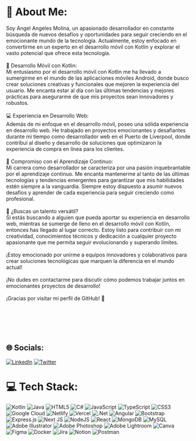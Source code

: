 # 💫 About Me:
Soy Angel Angeles Molina, un apasionado desarrollador en constante búsqueda de nuevos desafíos y oportunidades para seguir creciendo en el emocionante mundo de la tecnología. Actualmente, estoy enfocado en convertirme en un experto en el desarrollo móvil con Kotlin y explorar el vasto potencial que ofrece esta tecnología.<br><br>📱 Desarrollo Móvil con Kotlin:<br>Mi entusiasmo por el desarrollo móvil con Kotlin me ha llevado a sumergirme en el mundo de las aplicaciones móviles Android, donde busco crear soluciones creativas y funcionales que mejoren la experiencia del usuario. Me encanta estar al día con las últimas tendencias y mejores prácticas para asegurarme de que mis proyectos sean innovadores y robustos.<br><br>💻 Experiencia en Desarrollo Web:<br>Además de mi enfoque en el desarrollo móvil, poseo una sólida experiencia en desarrollo web. He trabajado en proyectos emocionantes y desafiantes durante mi tiempo como desarrollador web en el Puerto de Liverpool, donde contribuí al diseño y desarrollo de soluciones que optimizaron la experiencia de compra en línea para los clientes.<br><br>🚀 Compromiso con el Aprendizaje Continuo:<br>Mi carrera como desarrollador se caracteriza por una pasión inquebrantable por el aprendizaje continuo. Me encanta mantenerme al tanto de las últimas tecnologías y tendencias emergentes para garantizar que mis habilidades estén siempre a la vanguardia. Siempre estoy dispuesto a asumir nuevos desafíos y aprender de cada experiencia para seguir creciendo como profesional.<br><br>💼 ¿Buscas un talento versátil?<br>Si estás buscando a alguien que pueda aportar su experiencia en desarrollo web, mientras se sumerge de lleno en el desarrollo móvil con Kotlin, entonces has llegado al lugar correcto. Estoy listo para contribuir con mi creatividad, conocimientos técnicos y dedicación a cualquier proyecto apasionante que me permita seguir evolucionando y superando límites.<br><br>¡Estoy emocionado por unirme a equipos innovadores y colaborativos para crear soluciones tecnológicas que marquen la diferencia en el mundo actual!<br><br>¡No dudes en contactarme para discutir cómo podemos trabajar juntos en emocionantes proyectos de desarrollo!<br><br>¡Gracias por visitar mi perfil de GitHub! 🌟<br><br><br><br><br><br>


## 🌐 Socials:
[![LinkedIn](https://img.shields.io/badge/LinkedIn-%230077B5.svg?logo=linkedin&logoColor=white)](https://www.linkedin.com/in/jos%C3%A9-angel-angeles-molina-074861245/) [![Twitter](https://img.shields.io/badge/Twitter-%231DA1F2.svg?logo=Twitter&logoColor=white)](https://twitter.com/whoisjaam) 

# 💻 Tech Stack:
![Kotlin](https://img.shields.io/badge/kotlin-%230095D5.svg?style=for-the-badge&logo=kotlin&logoColor=white) ![Java](https://img.shields.io/badge/java-%23ED8B00.svg?style=for-the-badge&logo=java&logoColor=white) ![HTML5](https://img.shields.io/badge/html5-%23E34F26.svg?style=for-the-badge&logo=html5&logoColor=white) ![C#](https://img.shields.io/badge/c%23-%23239120.svg?style=for-the-badge&logo=c-sharp&logoColor=white) ![JavaScript](https://img.shields.io/badge/javascript-%23323330.svg?style=for-the-badge&logo=javascript&logoColor=%23F7DF1E) ![TypeScript](https://img.shields.io/badge/typescript-%23007ACC.svg?style=for-the-badge&logo=typescript&logoColor=white) ![CSS3](https://img.shields.io/badge/css3-%231572B6.svg?style=for-the-badge&logo=css3&logoColor=white) ![Google Cloud](https://img.shields.io/badge/Google%20Cloud-%234285F4.svg?style=for-the-badge&logo=google-cloud&logoColor=white) ![Netlify](https://img.shields.io/badge/netlify-%23000000.svg?style=for-the-badge&logo=netlify&logoColor=#00C7B7) ![Vercel](https://img.shields.io/badge/vercel-%23000000.svg?style=for-the-badge&logo=vercel&logoColor=white) ![.Net](https://img.shields.io/badge/.NET-5C2D91?style=for-the-badge&logo=.net&logoColor=white) ![Angular](https://img.shields.io/badge/angular-%23DD0031.svg?style=for-the-badge&logo=angular&logoColor=white) ![Bootstrap](https://img.shields.io/badge/bootstrap-%23563D7C.svg?style=for-the-badge&logo=bootstrap&logoColor=white) ![Express.js](https://img.shields.io/badge/express.js-%23404d59.svg?style=for-the-badge&logo=express&logoColor=%2361DAFB) ![Next JS](https://img.shields.io/badge/Next-black?style=for-the-badge&logo=next.js&logoColor=white) ![NodeJS](https://img.shields.io/badge/node.js-6DA55F?style=for-the-badge&logo=node.js&logoColor=white) ![React](https://img.shields.io/badge/react-%2320232a.svg?style=for-the-badge&logo=react&logoColor=%2361DAFB) ![MongoDB](https://img.shields.io/badge/MongoDB-%234ea94b.svg?style=for-the-badge&logo=mongodb&logoColor=white) ![MySQL](https://img.shields.io/badge/mysql-%2300f.svg?style=for-the-badge&logo=mysql&logoColor=white) ![Adobe Illustrator](https://img.shields.io/badge/adobeillustrator-%23FF9A00.svg?style=for-the-badge&logo=adobeillustrator&logoColor=white) ![Adobe Photoshop](https://img.shields.io/badge/adobephotoshop-%2331A8FF.svg?style=for-the-badge&logo=adobephotoshop&logoColor=white) ![Adobe Lightroom](https://img.shields.io/badge/Adobe%20Lightroom-31A8FF.svg?style=for-the-badge&logo=Adobe%20Lightroom&logoColor=white) ![Canva](https://img.shields.io/badge/Canva-%2300C4CC.svg?style=for-the-badge&logo=Canva&logoColor=white) 	![Figma](https://img.shields.io/badge/figma-%23F24E1E.svg?style=for-the-badge&logo=figma&logoColor=white) ![Docker](https://img.shields.io/badge/docker-%230db7ed.svg?style=for-the-badge&logo=docker&logoColor=white) ![Jira](https://img.shields.io/badge/jira-%230A0FFF.svg?style=for-the-badge&logo=jira&logoColor=white) ![Notion](https://img.shields.io/badge/Notion-%23000000.svg?style=for-the-badge&logo=notion&logoColor=white) ![Postman](https://img.shields.io/badge/Postman-FF6C37?style=for-the-badge&logo=postman&logoColor=white)

